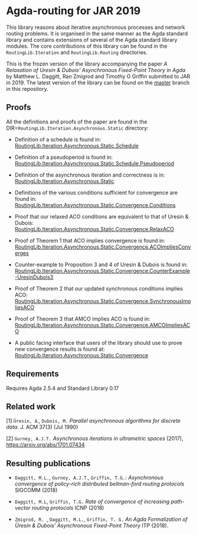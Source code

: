 # Agda-routing for JAR 2019

This library reasons about iterative asynchronous processes and network routing problems. It is organised in the same manner as the Agda standard library and contains extensions of several of the Agda standard library modules. The core contributions of this library can be found in the `RoutingLib.Iteration` and `RoutingLib.Routing` directories.

This is the frozen version of the library accompanying the paper _A Relaxation of Uresin & Dubois' Asynchronous Fixed-Point Theory in Agda_ by Matthew L. Daggitt, Ran Zmigrod and Timothy G Griffin submitted to JAR in 2019. The latest version of the library can be found on the [master](https://github.com/MatthewDaggitt/agda-routing) branch in this repository.

## Proofs

All the definitions and proofs of the paper are found in the DIR=`RoutingLib.Iteration.Asynchronous.Static` directory:

* Definition of a schedule is found in:
  [RoutingLib.Iteration.Asynchronous.Static.Schedule](https://github.com/MatthewDaggitt/agda-routing/blob/jar2019/RoutingLib/Iteration/Asynchronous/Static/Schedule.agda)

* Definition of a pseudoperiod is found in:
  [RoutingLib.Iteration.Asynchronous.Static.Schedule.Pseudoperiod](https://github.com/MatthewDaggitt/agda-routing/blob/jar2019/RoutingLib/Iteration/Asynchronous/Static/Schedule/Pseudoperiod.agda)

* Definition of the asynchronous iteration and correctness is in:
  [RoutingLib.Iteration.Asynchronous.Static](https://github.com/MatthewDaggitt/agda-routing/blob/jar2019/RoutingLib/Iteration/Asynchronous/Static.agda)

* Definitions of the various conditions sufficient for convergence are found in:
  [RoutingLib.Iteration.Asynchronous.Static.Convergence.Conditions](https://github.com/MatthewDaggitt/agda-routing/blob/jar2019/RoutingLib/Iteration/Asynchronous/Static/Convergence/Conditions.agda)

* Proof that our relaxed ACO conditions are equivalent to that of Uresin & Dubois:
  [RoutingLib.Iteration.Asynchronous.Static.Convergence.RelaxACO](https://github.com/MatthewDaggitt/agda-routing/blob/jar2019/RoutingLib/Iteration/Asynchronous/Static/Convergence/RelaxACO.agda)

* Proof of Theorem 1 that ACO implies convergence is found in:
  [RoutingLib.Iteration.Asynchronous.Static.Convergence.ACOImpliesConverges](https://github.com/MatthewDaggitt/agda-routing/blob/jar2019/RoutingLib/Iteration/Asynchronous/Static/Convergence/ACOImpliesConverges.agda)

* Counter-example to Proposition 3 and 4 of Uresin & Dubois is found in:
  [RoutingLib.Iteration.Asynchronous.Static.Convergence.CounterExample-UresinDubois3](https://github.com/MatthewDaggitt/agda-routing/blob/jar2019/RoutingLib/Iteration/Asynchronous/Static/Convergence/CounterExample-UresinDubois3.agda)

* Proof of Theorem 2 that our updated synchronous conditions implies ACO:
  [RoutingLib.Iteration.Asynchronous.Static.Convergence.SynchronousImpliesACO](https://github.com/MatthewDaggitt/agda-routing/blob/jar2019/RoutingLib/Iteration/Asynchronous/Static/SynchronousImpliesACO.agda)

* Proof of Theorem 3 that AMCO implies ACO is found in:
  [RoutingLib.Iteration.Asynchronous.Static.Convergence.AMCOImpliesACO](https://github.com/MatthewDaggitt/agda-routing/blob/jar2019/RoutingLib/Iteration/Asynchronous/Static/AMCOImpliesACO.agda)

* A public facing interface that users of the library should use to prove new convergence results is found at:
  [RoutingLib.Iteration.Asynchronous.Static.Convergence](https://github.com/MatthewDaggitt/agda-routing/blob/jar2019/RoutingLib/Iteration/Asynchronous/Static/Convergence.agda)

## Requirements

Requires Agda 2.5.4 and Standard Library 0.17

## Related work

[1] `Üresin, A`., `Dubois, M.` _Parallel asynchronous algorithms for discrete 
data_. J. ACM 37(3) (Jul 1990)

[2] `Gurney, A.J.T.` _Asynchronous iterations in ultrametric spaces_ (2017),
https://arxiv.org/abs/1701.07434

## Resulting publications

* `Daggitt, M.L.`, `Gurney, A.J.T`., `Griffin, T.G.`: _Asynchronous convergence
of policy-rich distributed bellman-ford routing protocols_ SIGCOMM (2018)

* `Daggitt, M.L`, `Griffin, T.G.` _Rate of convergence
of increasing path-vector routing protocols_ ICNP (2018)

* `Zmigrod, R. `, `Daggitt, M.L.`, `Griffin, T. G.` _An
Agda Formalization of Üresin & Dubois’ Asynchronous Fixed-Point
Theory_ ITP (2018).
